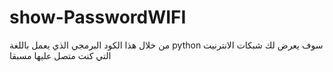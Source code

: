# show-PasswordWIFI
من خلال هذا الكود البرمجي الذي يعمل باللغة python سوف يعرض لك شبكات الانترنيت التي كنت متصل عليها مسبقا 
